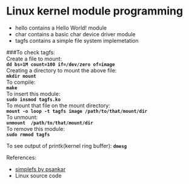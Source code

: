 # Linux kernel module programming

* hello contains a Hello World! module
* char contains a basic char device driver module
* tagfs contains a simple file system implemetation

###To check tagfs:<br/>
Create a file to mount:<br/>
**`dd bs=1M count=100 if=/dev/zero of=image`**<br/>
Creating a directory to mount the above file:<br/>
**`mkdir mount`**<br/>
To compile:<br/>
**`make`**<br/>
To insert this module: <br/>
**`sudo insmod tagfs.ko `**<br/>
To mount that file on the mount directory:<br/>
**`mount -o loop -t tagfs image /path/to/that/mount/dir `**<br/>
To unmount: <br/>
**`unmount  /path/to/that/mount/dir `**<br/>
To remove this module: <br/>
**`sudo rmmod tagfs `**<br/>

To see output of printk(kernel ring buffer):
**`dmesg `**<br/>


References:<br/>
* [simplefs by psankar](https://github.com/psankar/simplefs)<br/>
* Linux source code
